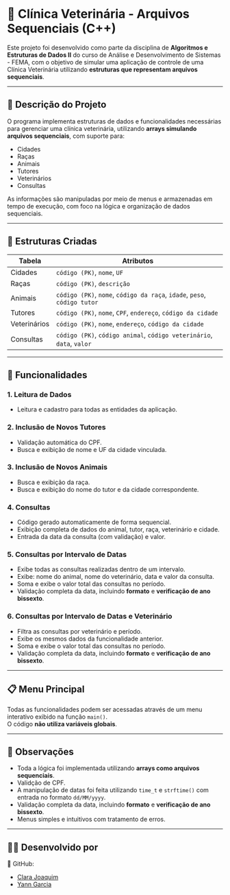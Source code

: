 # 🐾 Clínica Veterinária - Arquivos Sequenciais (C++)

Este projeto foi desenvolvido como parte da disciplina de **Algoritmos e Estruturas de Dados II** do curso de Análise e Desenvolvimento de Sistemas - FEMA, com o objetivo de simular uma aplicação de controle de uma Clínica Veterinária utilizando **estruturas que representam arquivos sequenciais**.

---

## 📘 Descrição do Projeto

O programa implementa estruturas de dados e funcionalidades necessárias para gerenciar uma clínica veterinária, utilizando **arrays simulando arquivos sequenciais**, com suporte para:

- Cidades
- Raças
- Animais
- Tutores
- Veterinários
- Consultas

As informações são manipuladas por meio de menus e armazenadas em tempo de execução, com foco na lógica e organização de dados sequenciais.

---

## 📂 Estruturas Criadas

| Tabela       | Atributos                                                                 |
|--------------|---------------------------------------------------------------------------|
| Cidades      | `código (PK)`, `nome`, `UF`                                               |
| Raças        | `código (PK)`, `descrição`                                                |
| Animais      | `código (PK)`, `nome`, `código da raça`, `idade`, `peso`, `código tutor`  |
| Tutores      | `código (PK)`, `nome`, `CPF`, `endereço`, `código da cidade`              |
| Veterinários | `código (PK)`, `nome`, `endereço`, `código da cidade`                     |
| Consultas    | `código (PK)`, `código animal`, `código veterinário`, `data`, `valor`     |

---

## 🔧 Funcionalidades

### 1. Leitura de Dados
- Leitura e cadastro para todas as entidades da aplicação.

### 2. Inclusão de Novos Tutores
- Validação automática do CPF.
- Busca e exibição de nome e UF da cidade vinculada.

### 3. Inclusão de Novos Animais
- Busca e exibição da raça.
- Busca e exibição do nome do tutor e da cidade correspondente.

### 4. Consultas
- Código gerado automaticamente de forma sequencial.
- Exibição completa de dados do animal, tutor, raça, veterinário e cidade.
- Entrada da data da consulta (com validação) e valor.

### 5. Consultas por Intervalo de Datas

- Exibe todas as consultas realizadas dentro de um intervalo.
- Exibe: nome do animal, nome do veterinário, data e valor da consulta.
- Soma e exibe o valor total das consultas no período.
- Validação completa da data, incluindo **formato** e **verificação de ano bissexto**.

### 6. Consultas por Intervalo de Datas e Veterinário

- Filtra as consultas por veterinário e período.
- Exibe os mesmos dados da funcionalidade anterior.
- Soma e exibe o valor total das consultas no período.
- Validação completa da data, incluindo **formato** e **verificação de ano bissexto**.

---

## 📋 Menu Principal

Todas as funcionalidades podem ser acessadas através de um menu interativo exibido na função `main()`.  
O código **não utiliza variáveis globais**.

---

## 📎 Observações

- Toda a lógica foi implementada utilizando **arrays como arquivos sequenciais**.
- Validção de CPF.
- A manipulação de datas foi feita utilizando `time_t` e `strftime()` com entrada no formato `dd/MM/yyyy`.
- Validação completa da data, incluindo **formato** e **verificação de ano bissexto**.
- Menus simples e intuitivos com tratamento de erros.

---

## 👩‍💻 Desenvolvido por

👥 GitHub:
- [Clara Joaquim](https://github.com/ClaraJoaquim)
- [Yann Garcia](https://github.com/YannPG)
